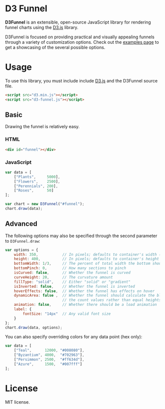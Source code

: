 # D3 Funnel

**D3Funnel** is an extensible, open-source JavaScript library for rendering
funnel charts using the [D3.js][d3] library.

D3Funnel is focused on providing practical and visually appealing funnels
through a variety of customization options. Check out the [examples page][examples]
to get a showcasing of the several possible options.

# Usage

To use this library, you must include include [D3.js][d3] and the D3Funnel
source file.

``` html
<script src="d3.min.js"></script>
<script src="d3-funnel.js"></script>
```

## Basic

Drawing the funnel is relatively easy.

### HTML

``` html
<div id="funnel"></div>
```

### JavaScript

``` javascript
var data = [
    ["Plants",     5000],
    ["Flowers",    2500],
    ["Perennials", 200],
    ["Roses",      50]
];

var chart = new D3Funnel("#funnel");
chart.draw(data);
```

## Advanced

The following options may also be specified through the second parameter to
`D3Funnel.draw`:

``` javascript
var options = {
    width: 350,           // In pixels; defaults to container's width (if non-zero)
    height: 400,          // In pixels; defaults to container's height (if non-zero)
    bottomWidth: 1/3,     // The percent of total width the bottom should be
    bottomPinch: 0,       // How many sections to pinch
    isCurved: false,      // Whether the funnel is curved
    curveHeight: 20,      // The curvature amount
    fillType: "solid",    // Either "solid" or "gradient"
    isInverted: false,    // Whether the funnel is inverted
    hoverEffects: false,  // Whether the funnel has effects on hover
    dynamicArea: false ,  // Whether the funnel should calculate the blocks by
                          // the count values rather than equal heights
    animation: false,     // Whether there should be a load animation
    label: {
        fontSize: "14px"  // Any valid font size
    }
};
chart.draw(data, options);
```

You can also specify overriding colors for any data point (hex only):

``` javascript
var data = [
    ["Teal",      12000, "#008080"],
    ["Byzantium", 4000,  "#702963"],
    ["Persimmon", 2500,  "#ff634d"],
    ["Azure",     1500,  "#007fff"]
];
```

# License

MIT license.

[d3]: http://d3js.org/
[examples]: https://cdn.rawgit.com/jakezatecky/d3-funnel/master/examples/index.html
